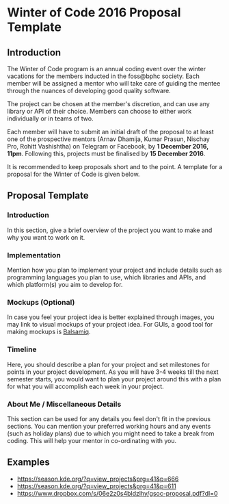 # Winter of Code 2016 Proposal Template

## Introduction

The Winter of Code program is an annual coding event over the winter vacations for the members inducted in the foss@bphc society. Each member will be assigned a mentor who will take care of guiding the mentee through the nuances of developing good quality software.

The project can be chosen at the member's discretion, and can use any library or API of their choice. Members can choose to either work individually or in teams of two.

Each member will have to submit an initial draft of the proposal to at least one of the prospective mentors (Arnav Dhamija, Kumar Prasun, Nischay Pro, Rohitt Vashishtha) on Telegram or Facebook, by **1 December 2016, 11pm**. Following this, projects must be finalised by **15 December 2016**.

It is recommended to keep proposals short and to the point. A template for a proposal for the Winter of Code is given below.

## Proposal Template

### Introduction

In this section, give a brief overview of the project you want to make and why you want to work on it.

### Implementation

Mention how you plan to implement your project and include details such as programming languages you plan to use, which libraries and APIs, and which platform(s) you aim to develop for.

### Mockups (Optional)

In case you feel your project idea is better explained through images, you may link to visual mockups of your project idea. For GUIs, a good tool for making mockups is [Balsamiq](https://balsamiq.com/).

### Timeline

Here, you should describe a plan for your project and set milestones for points in your project development. As you will have 3-4 weeks till the next semester starts, you would want to plan your project around this with a plan for what you will accomplish each week in your project.

### About Me / Miscellaneous Details

This section can be used for any details you feel don't fit in the previous sections. You can mention your preferred working hours and any events (such as holiday plans) due to which you might need to take a break from coding. This will help your mentor in co-ordinating with you.

## Examples

* https://season.kde.org/?q=view_projects&prg=41&p=666
* https://season.kde.org/?q=view_projects&prg=41&p=611
* https://www.dropbox.com/s/06e2z0s4bldzlhy/gsoc-proposal.pdf?dl=0

